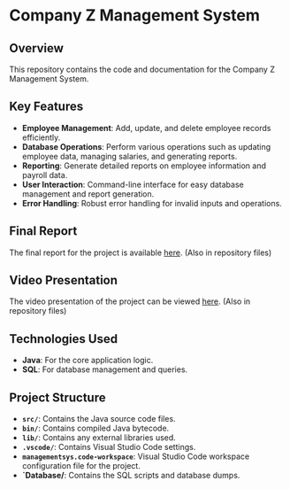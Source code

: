 # Company Z Management System

## Overview

This repository contains the code and documentation for the Company Z Management System.

## Key Features

- **Employee Management**: Add, update, and delete employee records efficiently.
- **Database Operations**: Perform various operations such as updating employee data, managing salaries, and generating reports.
- **Reporting**: Generate detailed reports on employee information and payroll data.
- **User Interaction**: Command-line interface for easy database management and report generation.
- **Error Handling**: Robust error handling for invalid inputs and operations.

## Final Report

The final report for the project is available [here](https://github.com/Walidabdul/Company-Z-Management-System-Project/blob/main/SWDD-Data%20Devs%20Final%20Report.pdf). (Also in repository files)

## Video Presentation

The video presentation of the project can be viewed [here](https://github.com/Walidabdul/Company-Z-Management-System-Project/blob/main/Data%20Devs%2C%20video%20presentation.mp4). (Also in repository files)


## Technologies Used

- **Java**: For the core application logic.
- **SQL**: For database management and queries.

## Project Structure

- **`src/`**: Contains the Java source code files.
- **`bin/`**: Contains compiled Java bytecode.
- **`lib/`**: Contains any external libraries used.
- **`.vscode/`**: Contains Visual Studio Code settings.
- **`managementsys.code-workspace`**: Visual Studio Code workspace configuration file for the project.
- **`Database/**: Contains the SQL scripts and database dumps. 


